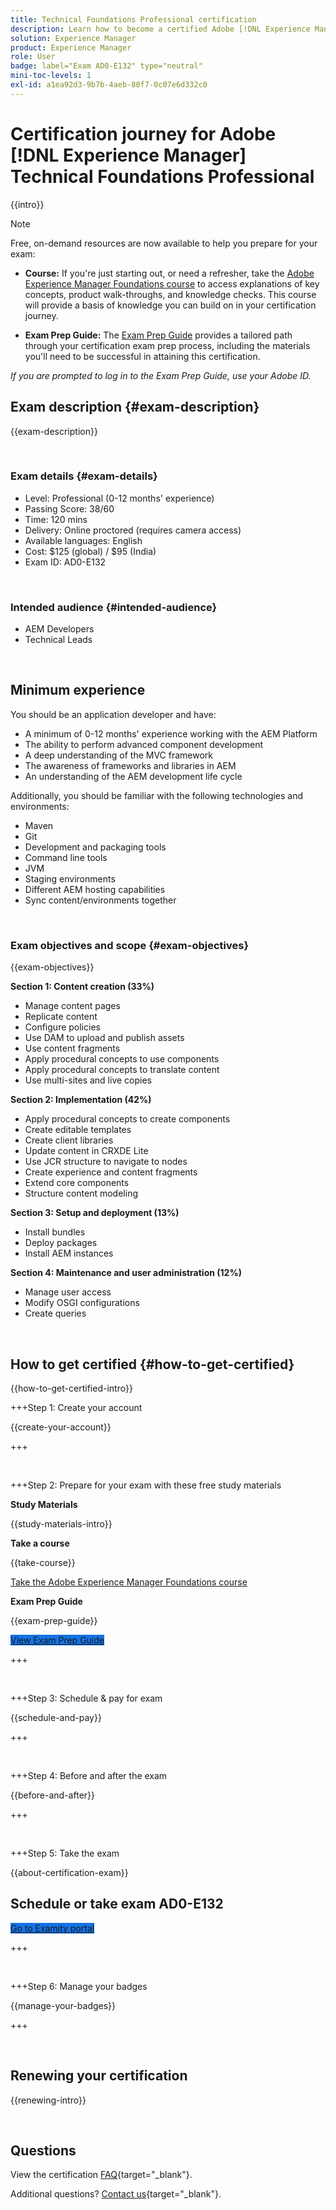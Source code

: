 ```yaml
---
title: Technical Foundations Professional certification
description: Learn how to become a certified Adobe [!DNL Experience Manager] Professional.
solution: Experience Manager
product: Experience Manager
role: User
badge: label="Exam AD0-E132" type="neutral"
mini-toc-levels: 1
exl-id: a1ea92d3-9b7b-4aeb-80f7-0c07e6d332c0
---
```

# Certification journey for Adobe [!DNL Experience Manager] Technical Foundations Professional

{{intro}}

>[!NOTE]
>
>Free, on-demand resources are now available to help you prepare for your exam:
>
>* **Course:** If you're just starting out, or need a refresher, take the [Adobe Experience Manager Foundations course](https://app.rockinfo.com/courses/240) to access explanations of key concepts, product walk-throughs, and knowledge checks. This course will provide a basis of knowledge you can build on in your certification journey.
>
>* **Exam Prep Guide:**  The [Exam Prep Guide](https://app.rockinfo.com/courses/playScorm/368) provides a tailored path through your certification exam prep process, including the materials you'll need to be successful in attaining this certification.
>
>_If you are prompted to log in to the Exam Prep Guide, use your Adobe ID._

## Exam description {#exam-description}

{{exam-description}}

<br>

### Exam details {#exam-details}

* Level: Professional (0-12 months' experience)
* Passing Score: 38/60
* Time: 120 mins
* Delivery: Online proctored (requires camera access)
* Available languages: English
* Cost: $125 (global) / $95 (India)
* Exam ID: AD0-E132

<br>

### Intended audience {#intended-audience}

* AEM Developers
* Technical Leads

<br>

## Minimum experience

You should be an application developer and have:

* A minimum of 0-12 months' experience working with the AEM Platform
* The ability to perform advanced component development
* A deep understanding of the MVC framework
* The awareness of frameworks and libraries in AEM
* An understanding of the AEM development life cycle
 
 Additionally, you should be familiar with the following technologies and environments:

* Maven
* Git
* Development and packaging tools
* Command line tools
* JVM
* Staging environments
* Different AEM hosting capabilities
* Sync content/environments together

<br>

### Exam objectives and scope {#exam-objectives}

{{exam-objectives}}

**Section 1: Content creation (33%)**

* Manage content pages
* Replicate content
* Configure policies
* Use DAM to upload and publish assets
* Use content fragments
* Apply procedural concepts to use components
* Apply procedural concepts to translate content
* Use multi-sites and live copies

**Section 2: Implementation (42%)**

* Apply procedural concepts to create components
* Create editable templates
* Create client libraries
* Update content in CRXDE Lite
* Use JCR structure to navigate to nodes
* Create experience and content fragments
* Extend core components
* Structure content modeling

**Section 3: Setup and deployment (13%)**

* Install bundles
* Deploy packages
* Install AEM instances

**Section 4: Maintenance and user administration (12%)**

* Manage user access
* Modify OSGI configurations
* Create queries

<br>

## How to get certified {#how-to-get-certified}

{{how-to-get-certified-intro}}

+++Step 1: Create your account

{{create-your-account}}

+++

<br>

+++Step 2: Prepare for your exam with these free study materials

**Study Materials**

{{study-materials-intro}}

**Take a course**

{{take-course}}

[Take the Adobe Experience Manager Foundations course](https://app.rockinfo.com/courses/240)

**Exam Prep Guide**

{{exam-prep-guide}}

<a href="https://app.rockinfo.com/courses/playScorm/368" target="_blank" class="spectrum-Button spectrum-Button--fill spectrum-Button--accent spectrum-Button--sizeM is-margin-bottom-big-big at-element-click-tracking" style="background-color:#1473E6">
                    
 <span class="spectrum-Button-label has-no-wrap">
   View Exam Prep Guide
</span>
</a>

+++ 

<br>

+++Step 3: Schedule & pay for exam

{{schedule-and-pay}}

+++

<br>

+++Step 4: Before and after the exam

{{before-and-after}}

+++

<br>

+++Step 5: Take the exam

{{about-certification-exam}}

## Schedule or take exam AD0-E132

<a href="https://www.certmetrics.com/adobe/candidate/examity_sso.aspx?eid=AD0-E132" target="_blank" class="spectrum-Button spectrum-Button--fill spectrum-Button--accent spectrum-Button--sizeM is-margin-bottom-big-big at-element-click-tracking" style="background-color:#1473E6">
                    
 <span class="spectrum-Button-label has-no-wrap">
   Go to Examity portal
</span>
</a>

+++

<br>

+++Step 6: Manage your badges

{{manage-your-badges}}

+++

<br>

## Renewing your certification

{{renewing-intro}}

<br>

## Questions

View the certification [FAQ](https://experienceleague.adobe.com/docs/certification/certification/faq.html){target="_blank"}.

Additional questions? [Contact us](mailto:certif@adobe.com){target="_blank"}.


